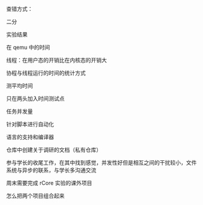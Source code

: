查错方式：

二分



实验结果

在 qemu 中的时间

线程：在用户态的开销比在内核态的开销大

协程与线程运行的时间的统计方式

测平均时间

只在两头加入时间测试点

任务并发量

针对脚本进行自动化





语言的支持和编译器

仓库中创建关于调研的文档（私有仓库）

参与学长的收尾工作，在其中找到感觉，并发性好但是相互之间的干扰较小，文件系统与异步的联系，与学长多沟通交流

周末需要完成 rCore 实验的课外项目

怎么把两个项目组合起来

